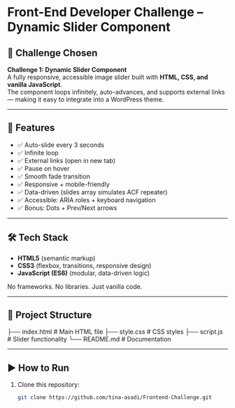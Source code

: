 
# Front-End Developer Challenge – Dynamic Slider Component

## 📌 Challenge Chosen
**Challenge 1: Dynamic Slider Component**  
A fully responsive, accessible image slider built with **HTML, CSS, and vanilla JavaScript**.  
The component loops infinitely, auto-advances, and supports external links — making it easy to integrate into a WordPress theme.

---

## 🚀 Features
- ✅ Auto-slide every 3 seconds  
- ✅ Infinite loop  
- ✅ External links (open in new tab)  
- ✅ Pause on hover  
- ✅ Smooth fade transition  
- ✅ Responsive + mobile-friendly  
- ✅ Data-driven (slides array simulates ACF repeater)  
- ✅ Accessible: ARIA roles + keyboard navigation  
- ✅ Bonus: Dots + Prev/Next arrows  

---

## 🛠️ Tech Stack
- **HTML5** (semantic markup)  
- **CSS3** (flexbox, transitions, responsive design)  
- **JavaScript (ES6)** (modular, data-driven logic)  

No frameworks. No libraries. Just vanilla code.

---

## 📂 Project Structure
├── index.html # Main HTML file
├── style.css # CSS styles
├── script.js # Slider functionality
└── README.md # Documentation


---

## ▶️ How to Run
1. Clone this repository:
   ```bash
   git clone https://github.com/tina-asadi/Frontend-Challenge.git


